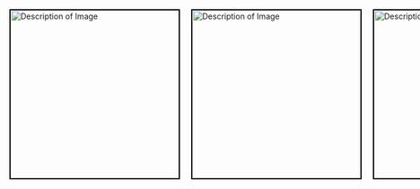 <div style="display: flex; align-items: flex-start;">
  <img src="https://github.com/user-attachments/assets/aac2622a-46e6-403f-ac55-81df1198fccd" alt="Description of Image" width="300" style="border:2px solid black; margin-right: 20px;"/>
  <img src="https://github.com/user-attachments/assets/aac2622a-46e6-403f-ac55-81df1198fccd" alt="Description of Image" width="300" style="border:2px solid black; margin-right: 20px;"/>
  <img src="https://github.com/user-attachments/assets/aac2622a-46e6-403f-ac55-81df1198fccd" alt="Description of Image" width="300" style="border:2px solid black; margin-right: 20px;"/>
  <div>
    <h3>Software Engineer</h3>
    <ul>
      <li>Web development</li>
      <li>AI/ML</li>
      <li>Web3</li>
    </ul>
    <h4>Quotes</h4>
    <blockquote>
      "The only way to do great work is to love what you do." - Steve Jobs
    </blockquote>
    <blockquote>
      "Success is not the key to happiness. Happiness is the key to success. If you love what you are doing, you will be successful." - Albert Schweitzer
    </blockquote>
    <blockquote>
      "Your time is limited, don't waste it living someone else's life." - Steve Jobs
    </blockquote>
  </div>
</div>
